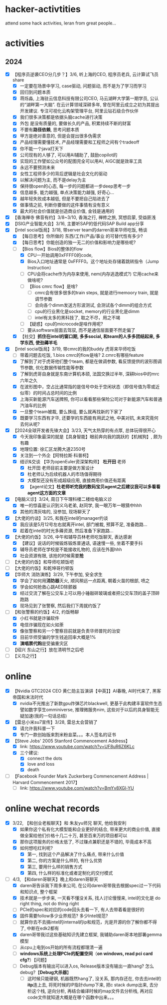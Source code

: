 # hacker-activtities
attend some hack activities, leran from great people...
# activities
## 2024
- [x] 【程序员逆袭CEO分几步？】3/6, 听上海的CEO, 程序员老兵, 云计算试飞员share
  - [x] 一定要在场景中学习, case驱动, 问题驱动, 而不是为了学习而学习
  - [x] 回归到问题本质
  - [x] 蒋烁淼, 上海驻云信息科技有限公司CEO, 马云湖畔大学第一期学员, 公认的“湖畔第一大脑”. 在云计算领域深耕多年, 曾在阿里云成立之初为其提出开发建议. 专注可视化云构架管理平台, 阿里云钻石级合作伙伴
  - [x] 我们很多决策都是依据头脑cache进行决策
  - [x] 外包 是没有质量的, 要做长久的产品, 积累持续不断的财富
  - [x] 不要有**路径依赖**, 思考问题本质
  - [x] 甲方是绝对善意的, 但是会提出很多伪需求
  - [x] 产品经理需要懂技术, 产品经理需要和工程师之间有个tradeoff
  - [x] 你不能一个java打天下
  - [x] 公司现有的人够了, 可以用AI辅助了, 鼓励copilot的
  - [x] 实现的工作譬如公众号的配图完全可以用AI, AIGC就是效率工具
  - [x] 永远不要预测未来
  - [x] 女性工程师多少的背后逻辑是社会文化的驱动
  - [x] 以解决问题为主, 而不是delay为主
  - [x] 保持很open的心态, 每一步的问题都进一步deep思考一步
  - [x] 信息越多, 能力越强, 单点决策能力越强, 好奇心...
  - [x] 越年轻失败成本越低, 但是不要把自己陷进去了
  - [x] 做事情之前, 判断你要做的这件事情有没有意义
  - [x] 最大的社会价值就是创造商业价值, 金钱是通用的
- [x] 【香海禅寺 佛音有约】3/8~3/10, 香海之行, 禅修之旅, 冥想启蒙, 受益匪浅
- [x] 【ISIG产业智能大会】3/16, 主要听SAP的低代码SAP Build app分享
- [x] 【intel social饭局】3/18, 带server team的darren哥来华师吃饭, 畅谈
  - [x] 【每日思考】你所做的 东西/工作/产品/事业 的可替代性有多少?
  - [x] 【每日思考】你能创造的独一无二的价值和影响力是哪些呢?
  - [ ] 【Bios flow】Bios的整体的flow
    - [x] CPU一开始调用0xFFFF0的code, 
    - [x] Bios入口地址通常是 0xFFFF0。这个地址处存储着跳转指令（Jump Instruction）
    - [ ] CPU会将cache作为内存来使用, nem(内存逃逸模式?) 它用cache来做啥呢?
    - [ ] 【Bios cmrc flow】是啥?
      - [ ] cmrc会有很多很多的train steps, 就是进行memoory train, 就是调节参数
      - [ ] 会向各个dimm发送方形波测试, 会测试各个dimm的组合方式
      - [ ] cpu的行业黑化是socket, memory的行业黑化是dimm
      - [ ] intel有太多的黑科技了, 取之不尽，用之不竭
    - [ ] 【疑惑】cpu的microcode是啥作用呢?
    - [ ] 要从software层面去驾驭, 而不是通信层面要不然走偏了
  - [x] 【社交】**抓住在intel的窗口期, 多多social, 和team的人多多团结起来, 多学东西, 使劲薅羊毛** 
- [x] 【intel social饭局】3/19, 带cmrc的我的buddy 虎哥来华师吃饭
  - [ ] 带着问题去吃饭, 1.bios cmrc的flow是啥? 2.cmrc有哪些feature
  - [x] 了解到了对于虎哥他们整个team, 都是在做调参数, 看反馈提供的波形图调节参数, 优化数据传输性能等参数
  - [x] 了解到虎哥自身就是东南计算机本硕, 法国交换过半年, 深耕bios中的mrc六年之久
  - [x] 在波形图中，空占比通常指的是信号中处于空闲状态（即信号值为零或近似零）的时间占总时间的比例
  - [x] 上海买新能源汽车送牌照, 你可以看看那些保险公司对于新能源汽车和普通汽油车的比例
  - [x] 一旦整个team被裁, 要么换组, 要么就再找新的下家了
  - [x] 既要学习东西有才华, 还要学的东西能有用武之地, 中美对抗, 未来究竟何去何从呢? 
- [x] 【2024全球开发者先锋大会】3/23, 天气太热穿的有点厚, 总体玩得很开心
  - [x] 今天我印象最深的就是【具身智能】眼前奔向我的跳跃的【机械狗】, 颇为有趣 
  - [x] 地理位置: 徐汇区龙腾大道2350号
  - [x] 关注到一个外企【阿特拉斯·科普柯】
  - [x] 结识&交谈 【华为openEuler资深架构师】 **杜开田** 老师
    - [x] 杜开田 老师目前主要是做方案设计
    - [x] 杜老师认为后续机器人的市场值得期待
    - [x] 大模型还没有形成超级应用, 直接商用价值还有距离
    - [x] 【agent论文】**杜老师听完我的数码宝贝agent之后建议我可以多看看agent这方面的文章**     
- [x] 【电脑义诊】3/24, 周日下午理科楼二楼给电脑义诊
  - [x] 唯一的惊喜是认识到义乌老弟, 赵同学, 我一眼万年一眼猜中hhh
  - [x] 其他的清灰啥的, 没参加, 现场聊天了
- [x] 【大佬的约谈】3/25, 和我在intel的manager约谈
  - [x] 我应该是5月12号左右就离开intel, 部门被裁, 预算不足, 准备跑路...
  - [x] 趁着在intel的时光多薅资源, 然后准备下家跑路...
- [x] 【大佬的约饭】3/26, 中午和辅导员林老师吃饭聊天, 表达感谢
  - [x] 【建议】说话的时候锻炼锻炼普通话, 语速慢一些, 坐着不要手抖
  - [x] 辅导员老师在学校是不能接收礼物的, 应该在外面hhh
  - [x] 社会资源有限, 该抢的时候需要**抢**
- [ ] 【大佬的约饭】和导师吃顿饭吧    
- [ ] 【大佬的约饭】和乾坤哥约顿饭
- [x] 【华师大 消防演练】3/29, 下午参加, 安全求生
  - [x] 学会了如何用**消防器**灭火, 顺风稍远一点距离, 朝着火苗的根部, 喷之
  - [x] 学会如何抢救心跳AED除颤器
  - [x] 经过交流了解在公交车上可以用小锤敲碎玻璃或者把公交车顶的盖子顶碎跑路
  - [x] 现场见到了张警察, 然后我们下周就约饭了
- [ ] 【和张警察的约饭】4/2, 约饭畅聊
  - [x] 小红书就是诈骗软件
  - [x] 电信诈骗现在如火如荼
  - [x] 像张警察和另一个警察目前就是负责华师普陀的治安
  - [x] 目前华师受骗的学生钱追回率大概是1%
  - [x] **演唱票代购**是受骗重灾区       
- [ ] 【绍兴 东山之行】放在清明节之后吧
- [ ] 【义乌之行】
# online
- [x] 【Nvidia GTC2024 CEO 黄仁勋主旨演讲【中英】】AI春晚, AI时代来了, 黑客帝国和末法时代
  - [x] nvidia不光推出了新款gpu炸弹芯片blackwell, 更基于此构建丰富软件生态譬如数字孪生omminiverse, 推理微服务nim, 这些对于以后的具身智能无疑加速(我的一句话总结) 
- [x] 【雷总小米su7宣传】3/28, 雷总太会营销了
  - [x] 请允许我科普一下
  - [x] 专门一款创始版来割米粉韭菜。。。本人签名的证书
- [x] 【Steve Jobs' 2005 Stanford Commencement Address】
  - [x] link: https://www.youtube.com/watch?v=UF8uR6Z6KLc
  - [x] 三个建议:
    - [x] connect the dots
    - [x] love and loss
    - [x] death 
- [ ] 【Facebook Founder Mark Zuckerberg Commencement Address | Harvard Commencement 2017】
  - [ ] link: https://www.youtube.com/watch?v=BmYv8XGl-YU 
# online wechat records
- [x] 3/22, 【和创业老板聊天】和 朱友yu师兄 聊天, 他给我安利
  - [x] 如果你这个私有化大模型能和企业更好的结合, 带来更大的商业价值, 直接做全案给他们价格十几二十万, 甚至百来万的项目都可以
  - [x] 那你这项服务的价格太低了, 不过赚点兼职还是不错的, 毕竟成本不高
  - [x] 如何想吃红利呢?
    - [x] 第一, 找到这个产品解决了什么痛点, 带来什么价值
    - [x] 第二, 你的方案是什么样的, 有什么优势
    - [x] 第三, 要用什么样的销售方式
    - [x] 第四, 什么样的标准化或者定制化的交付模式
- [ ] 4/3, 【和daren哥聊天】晚上和daren哥聊天
  - [x] daren哥告诉我下周多来公司, 在公司daren哥带我去根据spec过一下代码和知识点, 整个框架
  - [x] 技术就是一步步来, 一天看不懂没关系, 找人讨论慢慢来, intel的文化是 do right thing, not do thing right
  - [ ] PCIe的spec和对应的code回头去看一下, 有人去带着看是很好的
  - [x] 固件需要follow多少业界规范? 多少Intel规范?
  - [ ] 就算你去不去搞intel的internal的ip和规范，光是开源的你了解你都不得了, 中断在edk2都有
  - [x] daren哥带我过这些基础知识先建立框架, 我辅助daren哥本地部署gemma模型
  - [ ] 从cpu上电到os开始的所有流程都理清一遍
  - [ ] **windows系统上处理PCIe的配置空间**（**on windows, read pci card cfg?**）【问题】
  - [ ] Debug版本有输出可以进入os, Release版本没有输出一直hang? 怎么debug?【**Debug大杀器**】
    - [ ]  这时候只能硬钢, 机器既然hang了, 没关系, 那内存还在, 你去去intel的**itp**连上去, 将死时候的IP指针dump下来, 把c stack dump出来, 去分析这个栈, 逆向分析, 再结合编译时候的map文件去分析栈, 再对应code文件就知道大概是在哪个函数中出来。。。
